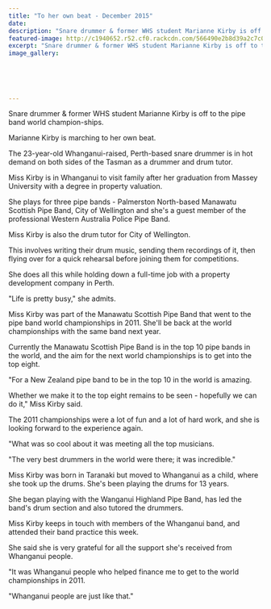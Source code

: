 ```yaml
---
title: "To her own beat - December 2015"
date: 
description: "Snare drummer & former WHS student Marianne Kirby is off to the pipe band world champion-ships, Wanganui Chronicle article on 5/12/15..."
featured-image: http://c1940652.r52.cf0.rackcdn.com/566490e2b8d39a2c7c000187/Marianne-Kirby-PipeBand-world-champs-ex-whs-7.12.15-chron.jpg
excerpt: "Snare drummer & former WHS student Marianne Kirby is off to the pipe band world champion-ships."
image_gallery:
    
    
    
    
    
---
```


<p>Snare drummer &amp; former WHS student Marianne Kirby is off to the pipe band world champion-ships.</p>
<p>Marianne Kirby is marching to her own beat.</p>
<p>The 23-year-old Whanganui-raised, Perth-based snare drummer is in hot demand on both sides of the Tasman as a drummer and drum tutor.</p>
<p>Miss Kirby is in Whanganui to visit family after her graduation from Massey University with a degree in property valuation.</p>
<p>She plays for three pipe bands - Palmerston North-based Manawatu Scottish Pipe Band, City of Wellington and she's a guest member of the professional Western Australia Police Pipe Band.</p>
<p>Miss Kirby is also the drum tutor for City of Wellington.</p>
<p>This involves writing their drum music, sending them recordings of it, then flying over for a quick rehearsal before joining them for competitions.</p>
<p>She does all this while holding down a full-time job with a property development company in Perth.</p>
<p>"Life is pretty busy," she admits.</p>
<p>Miss Kirby was part of the Manawatu Scottish Pipe Band that went to the pipe band world championships in 2011. She'll be back at the world championships with the same band next year.</p>
<p>Currently the Manawatu Scottish Pipe Band is in the top 10 pipe bands in the world, and the aim for the next world championships is to get into the top eight.</p>
<p>"For a New Zealand pipe band to be in the top 10 in the world is amazing.</p>
<p>Whether we make it to the top eight remains to be seen - hopefully we can do it," Miss Kirby said.</p>
<p>The 2011 championships were a lot of fun and a lot of hard work, and she is looking forward to the experience again.</p>
<p>"What was so cool about it was meeting all the top musicians.</p>
<p>"The very best drummers in the world were there; it was incredible."</p>
<p>Miss Kirby was born in Taranaki but moved to Whanganui as a child, where she took up the drums. She's been playing the drums for 13 years.</p>
<p>She began playing with the Wanganui Highland Pipe Band, has led the band's drum section and also tutored the drummers.</p>
<p>Miss Kirby keeps in touch with members of the Whanganui band, and attended their band practice this week.</p>
<p>She said she is very grateful for all the support she's received from Whanganui people.</p>
<p>"It was Whanganui people who helped finance me to get to the world championships in 2011.</p>
<p>"Whanganui people are just like that."</p>

